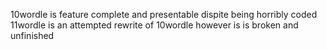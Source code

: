 10wordle is feature complete and presentable dispite being horribly coded
11wordle is an attempted rewrite of 10wordle however is is broken and unfinished
